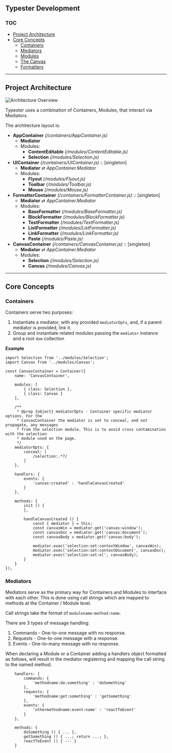 ## Typester Development

### TOC
* [Project Architecture](#project-architecture)
* [Core Concepts](#core-concepts)
    - [Containers](#core-concepts-containers)
    - [Mediators](#core-concepts-mediators)
    - [Modules](#core-concepts-modules)
    - [The Canvas](#core-concepts-the-canvas)
    - [Formatters](#core-concepts-formatters)

---
<a id='project-architecture'></a>
## Project Architecture
![Architecture Overview](https://typecode.github.io/typester/assets/images/architecture-overview.svg)

Typester uses a combination of Containers, Modules, that interact via Mediators.

The architecture layout is:
- **AppContainer** *(/containers/AppContainer.js)*
    - **Mediator**
    - Modules:
        - **ContentEditable** *(/modules/ContentEditable.js)*
        - **Selection** *(/modules/Selection.js)*
- **UIContainer** *(/containers/UIContainer.js)* :: [singleton]
    - **Mediator** &#8644; *AppContainer.Mediator*
    - Modules:
        - **Flyout** *(/modules/Flyout.js)*
        - **Toolbar** *(/modules/Toolbar.js)*
        - **Mouse** *(/modules/Mouse.js)*
- **FormatterContainer** *(/containers/FormatterContainer.js)* :: [singleton]
    - **Mediator** &#8644; *AppContainer.Mediator*
    - Modules:
        - **BaseFormatter** *(/modules/BaseFormatter.js)*
        - **BlockFormatter** *(/modules/BlockFormatter.js)*
        - **TextFormatter** *(/modules/TextFormatter.js)*
        - **ListFormatter** *(/modules/ListFormatter.js)*
        - **LinkFormatter** *(/modules/LinkFormatter.js)*
        - **Paste** *(/modules/Paste.js)*
- **CanvasContainer** *(/containers/CanvasContainer.js)* :: [singleton]
    - **Mediator** &#8644; *AppContainer.Mediator*
    - Modules:
        - **Selection** *(/modules/Selection.js)*
        - **Canvas** *(/modules/Canvas.js)*

---
<a id='core-concepts'></a>
## Core Concepts

<a id='core-concepts-containers'></a>
### Containers
Containers serve two purposes:
1. Instantiate a mediator, with any provided `mediatorOpts`, and, if a parent mediator is provided, link it.
2. Group and instantiate related modules passing the `mediator` instance and a root `dom` collection

**Example**
```
import Selection from '../modules/Selection';
import Canvas from '../modules/Canvas';

const CanvasContainer = Container({
    name: 'CanvasContainer',

    modules: [
        { class: Selection },
        { class: Canvas }
    ],

    /**
     * @prop {object} mediatorOpts - Container specific mediator options. For the
     * CanvasContainer the mediator is set to conceal, and not propagate, any messages
     * from the selection module. This is to avoid cross contamination with the selection
     * module used on the page.
     */
    mediatorOpts: {
        conceal: [
            /selection:.*?/
        ]
    },

    handlers: {
        events: {
            'canvas:created' : 'handleCanvasCreated'
        }
    },

    methods: {
        init () {
        },

        handleCanvasCreated () {
            const { mediator } = this;
            const canvasWin = mediator.get('canvas:window');
            const canvasDoc = mediator.get('canvas:document');
            const canvasBody = mediator.get('canvas:body');

            mediator.exec('selection:set:contextWindow', canvasWin);
            mediator.exec('selection:set:contextDocument', canvasDoc);
            mediator.exec('selection:set:el', canvasBody);
        }
    }
});
```

<a id='core-concepts-mediators'></a>
### Mediators
Mediators serve as the primary way for Containers and Modules to interface with each other.
This is done using call strings which are mapped to methods at the Container / Module level.

Call strings take the format of `modulename:method:name`.

There are 3 types of message handling:
1. Commands - One-to-one message with no response.
2. Requests - One-to-one message with a response.
3. Events - One-to-many message with no response.

When declaring a Module or a Container adding a handlers object formatted as follows,
will result in the mediator registering and mapping the call string to the named method.
```
    handlers: {
        commands: {
            'methodname:do:something' : 'doSomething'
        },
        requests: {
            'methodname:get:something' : 'getSomething'
        },
        events: {
            'othermethodname:event:name' : 'reactToEvent'
        }
    },

    methods: {
        doSomething () { ... },
        getSomething () { ...; return ...; },
        reactToEvent () { --- }
    }
```
